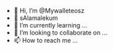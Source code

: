 - 👋 Hi, I’m @Mywalleteosz
- 👀 sAlamalekum
- 🌱 I’m currently learning ...
- 💞️ I’m looking to collaborate on ...
- 📫 How to reach me ...

<!---
Mywalleteosz/Mywalleteosz is a ✨ special ✨ repository because its `README.md` (this file) appears on your GitHub profile.
You can click the Preview link to take a look at your changes.
--->
